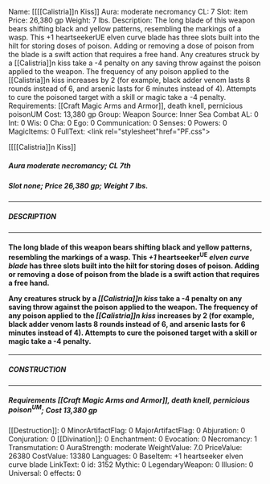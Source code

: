 Name: [[[[Calistria]]n Kiss]]
Aura: moderate necromancy
CL: 7
Slot: item
Price: 26,380 gp
Weight: 7 lbs.
Description: The long blade of this weapon bears shifting black and yellow patterns, resembling the markings of a wasp. This +1 heartseekerUE elven curve blade has three slots built into the hilt for storing doses of poison. Adding or removing a dose of poison from the blade is a swift action that requires a free hand. Any creatures struck by a [[Calistria]]n kiss take a -4 penalty on any saving throw against the poison applied to the weapon. The frequency of any poison applied to the [[Calistria]]n kiss increases by 2 (for example, black adder venom lasts 8 rounds instead of 6, and arsenic lasts for 6 minutes instead of 4). Attempts to cure the poisoned target with a skill or magic take a -4 penalty.
Requirements: [[Craft Magic Arms and Armor]], death knell, pernicious poisonUM
Cost: 13,380 gp
Group: Weapon
Source: Inner Sea Combat
AL: 0
Int: 0
Wis: 0
Cha: 0
Ego: 0
Communication: 0
Senses: 0
Powers: 0
MagicItems: 0
FullText: <link rel="stylesheet"href="PF.css"><div class="heading"><p class="alignleft">[[[[Calistria]]n Kiss]]</p><div style="clear: both;"></div></div><div><h5><b>Aura </b>moderate necromancy; <b>CL </b>7th</h5><h5><b>Slot </b>none; <b>Price </b>26,380 gp; <b>Weight </b>7 lbs.</h5></div><hr/><div><h5><b>DESCRIPTION</b></h5></div><hr/><div><h4><p>The long blade of this weapon bears shifting black and yellow patterns, resembling the markings of a wasp. This <i>+1</i> heartseeker<sup>UE</sup> <i>elven curve blade</i> has three slots built into the hilt for storing doses of poison. Adding or removing a dose of poison from the blade is a swift action that requires a free hand.</p><p>Any creatures struck by a <i>[[Calistria]]n kiss</i> take a -4 penalty on any saving throw against the poison applied to the weapon. The frequency of any poison applied to the <i>[[Calistria]]n kiss</i> increases by 2 (for example, black adder venom lasts 8 rounds instead of 6, and arsenic lasts for 6 minutes instead of 4). Attempts to cure the poisoned target with a skill or magic take a -4 penalty.</p></h4></div><hr/><div><h5><b>CONSTRUCTION</b></h5></div><hr/><div><h5><b>Requirements </b>[[Craft Magic Arms and Armor]], <i>death knell</i>, <i>pernicious poison<sup>UM</sup></i>; <b>Cost </b>13,380 gp</h5></div>
[[Destruction]]: 0
MinorArtifactFlag: 0
MajorArtifactFlag: 0
Abjuration: 0
Conjuration: 0
[[Divination]]: 0
Enchantment: 0
Evocation: 0
Necromancy: 1
Transmutation: 0
AuraStrength: moderate
WeightValue: 7.0
PriceValue: 26380
CostValue: 13380
Languages: 0
BaseItem: +1 heartseeker elven curve blade
LinkText: 0
id: 3152
Mythic: 0
LegendaryWeapon: 0
Illusion: 0
Universal: 0
effects: 0
